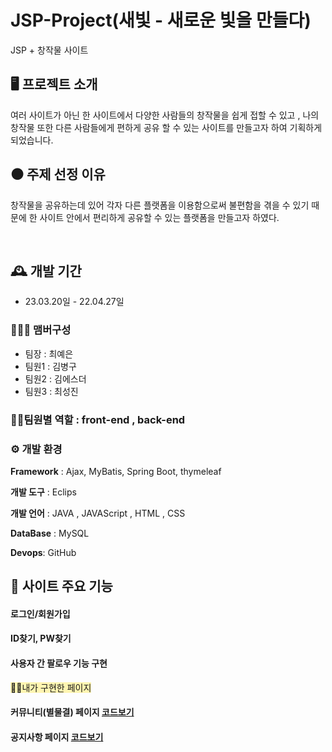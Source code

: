 # JSP-Project(새빛 - 새로운 빛을 만들다)
JSP + 창작물 사이트


## 🖥️ 프로젝트 소개
여러 사이트가 아닌 한 사이트에서 다양한 사람들의 창작물을 쉽게 접할 수 있고 , 나의 창작물 또한 다른 사람들에게 편하게 공유 할 수 있는 사이트를 만들고자 하여 기획하게 되었습니다.
## ⚫ 주제 선정 이유
창작물을 공유하는데 있어 각자 다른 플랫폼을 이용함으로써 불편함을 겪을 수 있기 때문에 한 사이트 안에서 편리하게 공유할 수 있는 플랫폼을 만들고자 하였다.

<br>

## 🕰️ 개발 기간
* 23.03.20일 - 22.04.27일

### 🧑‍🤝‍🧑 맴버구성
 - 팀장 : 최예은
 - 팀원1 : 김병구
 - 팀원2 : 김에스더
 - 팀원3 : 최성진

### 👩‍💻팀원별 역할 : front-end , back-end

### ⚙️ 개발 환경

**Framework** : Ajax, MyBatis, Spring Boot, thymeleaf

**개발 도구** : Eclips

**개발 언어** : JAVA , JAVAScript , HTML , CSS

**DataBase** : MySQL

**Devops**: GitHub


## 📌 사이트 주요 기능
#### 로그인/회원가입
#### ID찾기, PW찾기
#### 사용자 간 팔로우 기능 구현


<span style="background-color:#fff5b1">👩‍💻내가 구현한 페이지 </span>
#### 커뮤니티(별물결) 페이지 <a href="https://github.com/truelovekis/NewLightProject/wiki/%EC%BB%A4%EB%AE%A4%EB%8B%88%ED%8B%B0-%ED%8E%98%EC%9D%B4%EC%A7%80" > 코드보기</a>
#### 공지사항 페이지 <a href="https://github.com/truelovekis/NewLightProject/wiki/%EA%B3%B5%EC%A7%80%EC%82%AC%ED%95%AD-%ED%8E%98%EC%9D%B4%EC%A7%80" >코드보기</a>
